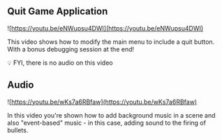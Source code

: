 
  

## Quit Game Application

  

![https://youtu.be/eNWupsu4DWI](https://youtu.be/eNWupsu4DWI)

  

This video shows how to modify the main menu to include a quit button. With a bonus debugging session at the end!

  

<aside>

💡 FYI, there is no audio on this video

  

</aside>

  

## Audio

  

![https://youtu.be/wKs7a6RBfaw](https://youtu.be/wKs7a6RBfaw)

  

In this video you're shown how to add background music in a scene and also "event-based" music - in this case, adding sound to the firing of bullets.

  